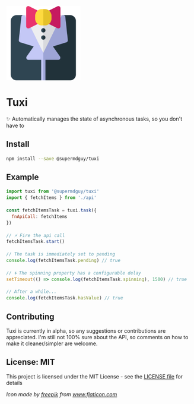 <img src="https://raw.githubusercontent.com/superMDguy/tuxi/HEAD/tuxedo.svg?sanitize=true" height="200" />

# Tuxi

:sparkles: Automatically manages the state of asynchronous tasks, so you don't have to

## Install

```bash
npm install --save @supermdguy/tuxi
```

## Example

```js
import tuxi from '@supermdguy/tuxi'
import { fetchItems } from './api'

const fetchItemsTask = tuxi.task({
  fnApiCall: fetchItems
})

// ⚡ Fire the api call
fetchItemsTask.start()

// The task is immediately set to pending
console.log(fetchItemsTask.pending) // true

// 🌀 The spinning property has a configurable delay
setTimeout(() => console.log(fetchItemsTask.spinning), 1500) // true

// After a while...
console.log(fetchItemsTask.hasValue) // true
```

## Contributing

Tuxi is currently in alpha, so any suggestions or contributions are appreciated. I'm still not 100% sure about the API, so comments on how to make it cleaner/simpler are welcome.

## License: MIT

This project is licensed under the MIT License - see the [LICENSE file](https://github.com/superMDguy/tuxi/blob/HEAD/LICENSE) for details

_Icon made by [freepik](https://www.flaticon.com/authors/freepik) from www.flaticon.com_
